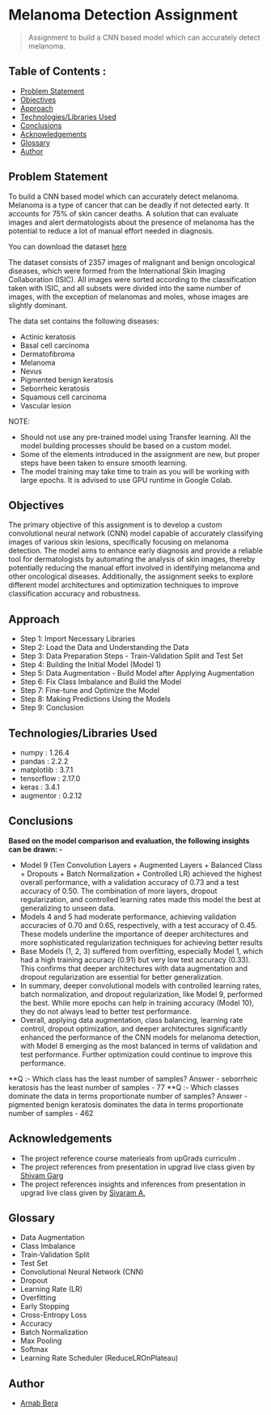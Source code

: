 # Melanoma Detection Assignment
> Assignment to build a CNN based model which can accurately detect melanoma.


## Table of Contents :
* [Problem Statement](#problem-statement)
* [Objectives](#objectives)
* [Approach](#approach)
* [Technologies/Libraries Used](#technologies/libraries-used)
* [Conclusions](#conclusions)
* [Acknowledgements](#acknowledgements)
* [Glossary](#glossary)
* [Author](#author)


## Problem Statement
To build a CNN based model which can accurately detect melanoma. Melanoma is a type of cancer that can be deadly if not detected early. It accounts for 75% of skin cancer deaths. A solution that can evaluate images and alert dermatologists about the presence of melanoma has the potential to reduce a lot of manual effort needed in diagnosis.


You can download the dataset [here](https://drive.google.com/file/d/1xLfSQUGDl8ezNNbUkpuHOYvSpTyxVhCs/view)


The dataset consists of 2357 images of malignant and benign oncological diseases, which were formed from the International Skin Imaging Collaboration (ISIC). All images were sorted according to the classification taken with ISIC, and all subsets were divided into the same number of images, with the exception of melanomas and moles, whose images are slightly dominant.


The data set contains the following diseases:

- Actinic keratosis
- Basal cell carcinoma
- Dermatofibroma
- Melanoma
- Nevus
- Pigmented benign keratosis
- Seborrheic keratosis
- Squamous cell carcinoma
- Vascular lesion 

 NOTE:

- Should not use any pre-trained model using Transfer learning. All the model building processes should be based on a custom model.
- Some of the elements introduced in the assignment are new, but proper steps have been taken to ensure smooth learning. 
- The model training may take time to train as you will be working with large epochs. It is advised to use GPU runtime in Google Colab.
 ## Objectives
The primary objective of this assignment is to develop a custom convolutional neural network (CNN) model capable of accurately classifying images of various skin lesions, specifically focusing on melanoma detection. The model aims to enhance early diagnosis and provide a reliable tool for dermatologists by automating the analysis of skin images, thereby potentially reducing the manual effort involved in identifying melanoma and other oncological diseases. Additionally, the assignment seeks to explore different model architectures and optimization techniques to improve classification accuracy and robustness.

## Approach

- Step 1: Import Necessary Libraries
- Step 2: Load the Data and Understanding the Data
- Step 3: Data Preparation Steps - Train-Validation Split and Test Set
- Step 4: Building the Initial Model (Model 1)
- Step 5: Data Augmentation - Build Model after Applying Augmentation
- Step 6: Fix Class Imbalance and Build the Model
- Step 7: Fine-tune and Optimize the Model
- Step 8: Making Predictions Using the Models
- Step 9: Conclusion
  
## Technologies/Libraries Used
- numpy : 1.26.4
- pandas : 2.2.2
- matplotlib : 3.7.1
- tensorflow : 2.17.0
- keras : 3.4.1
- augmentor : 0.2.12

## Conclusions
**Based on the model comparison and evaluation, the following insights can be drawn: -**
- Model 9 (Ten Convolution Layers + Augmented Layers + Balanced Class + Dropouts + Batch Normalization + Controlled LR) achieved the highest overall performance, with a validation accuracy of 0.73 and a test accuracy of 0.50. The combination of more layers, dropout regularization, and controlled learning rates made this model the best at generalizing to unseen data.
- Models 4 and 5 had moderate performance, achieving validation accuracies of 0.70 and 0.65, respectively, with a test accuracy of 0.45. These models underline the importance of deeper architectures and more sophisticated regularization techniques for achieving better results
- Base Models (1, 2, 3) suffered from overfitting, especially Model 1, which had a high training accuracy (0.91) but very low test accuracy (0.33). This confirms that deeper architectures with data augmentation and dropout regularization are essential for better generalization.
- In summary, deeper convolutional models with controlled learning rates, batch normalization, and dropout regularization, like Model 9, performed the best. While more epochs can help in training accuracy (Model 10), they do not always lead to better test performance.
- Overall, applying data augmentation, class balancing, learning rate control, dropout optimization, and deeper architectures significantly enhanced the performance of the CNN models for melanoma detection, with Model 8 emerging as the most balanced in terms of validation and test performance. Further optimization could continue to improve this performance.

**Q :- Which class has the least number of samples?
Answer - seborrheic keratosis has the least number of samples - 77
**Q :- Which classes dominate the data in terms proportionate number of samples?
Answer - pigmented benign keratosis dominates the data in terms proportionate number of samples - 462



## Acknowledgements

- The project reference course materieals from upGrads curriculm .
- The project references from presentation in upgrad live class given by [Shivam Garg]( https://www.linkedin.com/in/shivam-garg-0494a2ab )
- The project references insights and inferences from presentation in upgrad live class given by [Sivaram A.](https://www.linkedin.com/in/siva-ak/)

## Glossary

- Data Augmentation
- Class Imbalance
- Train-Validation Split
- Test Set
- Convolutional Neural Network (CNN)
- Dropout
- Learning Rate (LR)
- Overfitting
- Early Stopping
- Cross-Entropy Loss
- Accuracy
- Batch Normalization
- Max Pooling
- Softmax
- Learning Rate Scheduler (ReduceLROnPlateau)

## Author
* [Arnab Bera](https://www.linkedin.com/in/arnabbera-tech/)
